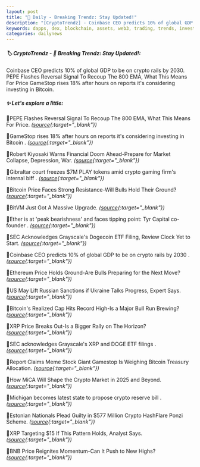 ```yaml
---
layout: post
title: "🌅 Daily - Breaking Trendz: Stay Updated!"
description: "[CryptoTrendz] - Coinbase CEO predicts 10% of global GDP to be on crypto rails by 2030. PEPE Flashes Reversal Signal To Recoup The 800 EMA, What This Means For Price GameStop rises 18% after hours on reports it's considering investing in Bitcoin."
keywords: dapps, dex, blockchain, assets, web3, trading, trends, investment, bearmarket, etheruem
categories: dailynews
---
```


##### 🏷️  CryptoTrendz - 📌 *Breaking Trendz: Stay Updated!:*

Coinbase CEO predicts 10% of global GDP to be on crypto rails by 2030. PEPE Flashes Reversal Signal To Recoup The 800 EMA, What This Means For Price GameStop rises 18% after hours on reports it's considering investing in Bitcoin.

##### ✨ *Let's explore a little:*


🔹PEPE Flashes Reversal Signal To Recoup The 800 EMA, What This Means For Price. *([source](https://s.avyag.com/113m){:target="_blank"})*

🔹GameStop rises 18% after hours on reports it's considering investing in Bitcoin . *([source](https://s.avyag.com/0xlh){:target="_blank"})*

🔹Robert Kiyosaki Warns Financial Doom Ahead-Prepare for Market Collapse, Depression, War. *([source](https://s.avyag.com/wcrw){:target="_blank"})*

🔹Gibraltar court freezes $7M PLAY tokens amid crypto gaming firm's internal biff . *([source](https://s.avyag.com/6tlx){:target="_blank"})*

🔹Bitcoin Price Faces Strong Resistance-Will Bulls Hold Their Ground? *([source](https://s.avyag.com/ykxa){:target="_blank"})*

🔹BitVM Just Got A Massive Upgrade. *([source](https://s.avyag.com/32uk){:target="_blank"})*

🔹Ether is at 'peak bearishness' and faces tipping point: Tyr Capital co-founder . *([source](https://s.avyag.com/wxgl){:target="_blank"})*

🔹SEC Acknowledges Grayscale's Dogecoin ETF Filing, Review Clock Yet to Start. *([source](https://s.avyag.com/ad4k){:target="_blank"})*

🔹Coinbase CEO predicts 10% of global GDP to be on crypto rails by 2030 . *([source](https://s.avyag.com/10y9){:target="_blank"})*

🔹Ethereum Price Holds Ground-Are Bulls Preparing for the Next Move? *([source](https://s.avyag.com/s7j9){:target="_blank"})*

🔹US May Lift Russian Sanctions if Ukraine Talks Progress, Expert Says. *([source](https://s.avyag.com/h885){:target="_blank"})*

🔹Bitcoin's Realized Cap Hits Record High-Is a Major Bull Run Brewing? *([source](https://s.avyag.com/p6x0){:target="_blank"})*

🔹XRP Price Breaks Out-Is a Bigger Rally on The Horizon? *([source](https://s.avyag.com/o797){:target="_blank"})*

🔹SEC acknowledges Grayscale's XRP and DOGE ETF filings . *([source](https://s.avyag.com/ivhq){:target="_blank"})*

🔹Report Claims Meme Stock Giant Gamestop Is Weighing Bitcoin Treasury Allocation. *([source](https://s.avyag.com/tumm){:target="_blank"})*

🔹How MiCA Will Shape the Crypto Market in 2025 and Beyond. *([source](https://s.avyag.com/3r6f){:target="_blank"})*

🔹Michigan becomes latest state to propose crypto reserve bill . *([source](https://s.avyag.com/bu5y){:target="_blank"})*

🔹Estonian Nationals Plead Guilty in $577 Million Crypto HashFlare Ponzi Scheme. *([source](https://s.avyag.com/vlow){:target="_blank"})*

🔹XRP Targeting $15 If This Pattern Holds, Analyst Says. *([source](https://s.avyag.com/u05t){:target="_blank"})*

🔹BNB Price Reignites Momentum-Can It Push to New Highs? *([source](https://s.avyag.com/tdgy){:target="_blank"})*
